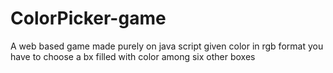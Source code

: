 # ColorPicker-game
A web based game made purely on java script
given color in rgb format you have to choose a bx filled with color among six other boxes 
